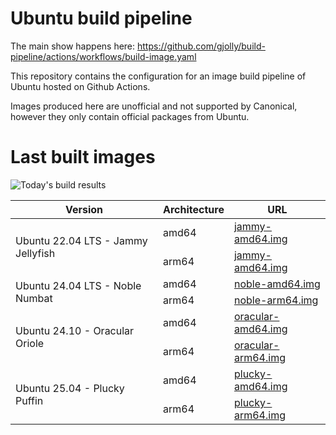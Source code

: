 # Ubuntu build pipeline

The main show happens here: https://github.com/gjolly/build-pipeline/actions/workflows/build-image.yaml

This repository contains the configuration for an image build pipeline of Ubuntu hosted on Github Actions.

Images produced here are unofficial and not supported by Canonical, however they only contain official packages from Ubuntu.

# Last built images

![Today's build results](https://github.com/gjolly/build-pipeline/actions/workflows/build-all.yaml/badge.svg)

<table>
    <thead>
        <tr>
            <th>Version</th>
            <th>Architecture</th>
            <th>URL</th>
        </tr>
    </thead>
    <tbody>
        <tr>
            <td rowspan=2>Ubuntu 22.04 LTS - Jammy Jellyfish</td>
            <td rowspan=1>amd64</td>
            <td rowspan=1><a href="https://objectstorage.eu-marseille-1.oraclecloud.com/p/890K8izdHm5rICdcJzJHQBA19nzx2zHoKmR4E2y2ejGiY_kCRzyh4a1s5yMTyLfJ/n/axd1qa3z3pet/b/live-images/o/jammy-amd64.img">jammy-amd64.img</a></td>
        </tr>
        <tr>
            <td rowspan=1>arm64</td>
            <td rowspan=1><a href="https://objectstorage.eu-marseille-1.oraclecloud.com/p/890K8izdHm5rICdcJzJHQBA19nzx2zHoKmR4E2y2ejGiY_kCRzyh4a1s5yMTyLfJ/n/axd1qa3z3pet/b/live-images/o/jammy-arm64.img">jammy-amd64.img</a></td>
        </tr>
        <tr>
            <td rowspan=2>Ubuntu 24.04 LTS - Noble Numbat</td>
            <td rowspan=1>amd64</td>
            <td rowspan=1><a href="https://objectstorage.eu-marseille-1.oraclecloud.com/p/890K8izdHm5rICdcJzJHQBA19nzx2zHoKmR4E2y2ejGiY_kCRzyh4a1s5yMTyLfJ/n/axd1qa3z3pet/b/live-images/o/noble-amd64.img">noble-amd64.img</a></td>
        </tr>
        <tr>
            <td rowspan=1>arm64</td>
            <td rowspan=1><a href="https://objectstorage.eu-marseille-1.oraclecloud.com/p/890K8izdHm5rICdcJzJHQBA19nzx2zHoKmR4E2y2ejGiY_kCRzyh4a1s5yMTyLfJ/n/axd1qa3z3pet/b/live-images/o/noble-arm64.img">noble-arm64.img</a></td>
        </tr>
        <tr>
            <td rowspan=2>Ubuntu 24.10 - Oracular Oriole</td>
            <td rowspan=1>amd64</td>
            <td rowspan=1><a href="https://objectstorage.eu-marseille-1.oraclecloud.com/p/890K8izdHm5rICdcJzJHQBA19nzx2zHoKmR4E2y2ejGiY_kCRzyh4a1s5yMTyLfJ/n/axd1qa3z3pet/b/live-images/o/oracular-amd64.img">oracular-amd64.img</a></td>
        </tr>
        <tr>
            <td rowspan=1>arm64</td>
            <td rowspan=1><a href="https://objectstorage.eu-marseille-1.oraclecloud.com/p/890K8izdHm5rICdcJzJHQBA19nzx2zHoKmR4E2y2ejGiY_kCRzyh4a1s5yMTyLfJ/n/axd1qa3z3pet/b/live-images/o/oracular-arm64.img">oracular-arm64.img</a></td>
        </tr>
        <tr>
            <td rowspan=2>Ubuntu 25.04 - Plucky Puffin</td>
            <td rowspan=1>amd64</td>
            <td rowspan=1><a href="https://objectstorage.eu-marseille-1.oraclecloud.com/p/890K8izdHm5rICdcJzJHQBA19nzx2zHoKmR4E2y2ejGiY_kCRzyh4a1s5yMTyLfJ/n/axd1qa3z3pet/b/live-images/o/plucky-amd64.img">plucky-amd64.img</a></td>
        </tr>
        <tr>
            <td rowspan=1>arm64</td>
            <td rowspan=1><a href="https://objectstorage.eu-marseille-1.oraclecloud.com/p/890K8izdHm5rICdcJzJHQBA19nzx2zHoKmR4E2y2ejGiY_kCRzyh4a1s5yMTyLfJ/n/axd1qa3z3pet/b/live-images/o/plucky-arm64.img">plucky-arm64.img</a></td>
        </tr>
    </tbody>
</table>
